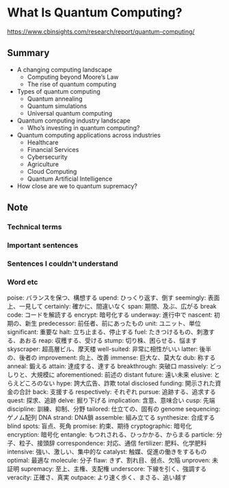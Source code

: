 # What Is Quantum Computing?

https://www.cbinsights.com/research/report/quantum-computing/

## Summary

- A changing computing landscape
    - Computing beyond Moore’s Law
    - The rise of quantum computing
- Types of quantum computing
    - Quantum annealing
    - Quantum simulations
    - Universal quantum computing
- Quantum computing industry landscape
    - Who’s investing in quantum computing?
- Quantum computing applications across industries
    - Healthcare
    - Financial Services
    - Cybersecurity
    - Agriculture
    - Cloud Computing
    - Quantum Artificial Intelligence
- How close are we to quantum supremacy?

## Note

### Technical terms

### Important sentences

### Sentences I couldn't understand

### Word etc

poise: バランスを保つ、構想する
upend: ひっくり返す、倒す
seemingly: 表面上、一見して
certainly: 確かに、間違いなく
span: 期間、及ぶ、広がる
break code: コードを解読する
encrypt: 暗号化する
underway: 進行中で
nascent: 初期の、新生
predecessor: 前任者、前にあったもの
unit: ユニット、単位
significant: 重要な
halt: 立ち止まる、停止する
fuel: たきつけるもの、刺激する、あおる
reap: 収穫する、受ける
stump: 切り株、困らせる、悩ます
skyscraper: 超高層ビル、摩天楼
well-suited: 非常に相性がいい
latter: 後半の、後者の
improvement: 向上、改善
immense: 巨大な、莫大な
dub: 称する
anneal: 鍛える
attain: 達成する、達する
breakthrough: 突破口
massively: どっしりと、大規模に
aforementioned: 前述の
distant future: 遠い未来
elusive: とらえどころのない
hype: 誇大広告、詐欺
total disclosed funding: 開示された資金の合計
back: 支援する
respectively: それぞれ
pursue: 追跡する、追求する
quest: 探求、追跡
delve: 掘り下げる
implication: 含意、意味合い
cusp: 先端
discipline: 訓練、抑制、分野
tailored: 仕立ての、固有の
genome sequencing: ゲノム配列
DNA strand: DNA鎖
assemble: 組み立てる
synthesize: 合成する
blind spots: 盲点、死角
promise: 約束、期待
cryptographic: 暗号化
encryption: 暗号化
entangle: もつれされる、ひっかかる、からまる
particle: 分子、粒子、接頭辞
correspondence: 対応、通信
fertilizer: 肥料、化学肥料
intensive: 強い、激しい、集中的な
catalyst: 触媒、促進の働きをするもの
optimal: 最適な
molecule: 分子
flaw: きず、割れ目、弱点、欠陥
unproven: 未証明
supremacy: 至上、主権、支配権
underscore: 下線を引く、強調する
veracity: 正確さ、真実
outpace: より速く歩く、まさる、追い越す
